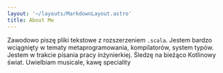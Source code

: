 ```yaml
---
layout: '~/layouts/MarkdownLayout.astro'
title: About Me
---
```


Zawodowo piszę pliki tekstowe z rozszerzeniem `.scala`. Jestem bardzo wciągnięty w tematy metaprogramowania,
kompilatorów, system typów. Jestem w trakcie pisania pracy inżynierkiej. Śledzę na bieżąco Kotlinowy świat. Uwielbiam
musicale, kawę speciality 